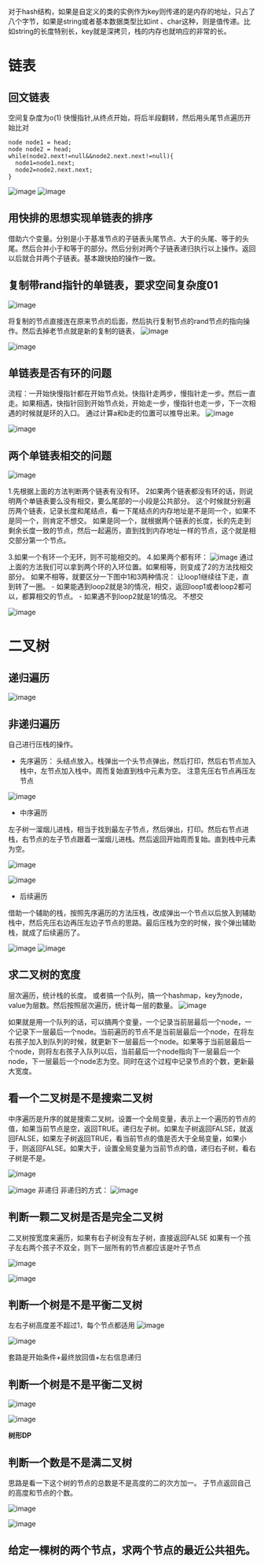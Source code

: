 对于hash结构，如果是自定义的类的实例作为key则传递的是内存的地址，只占了八个字节，如果是string或者基本数据类型比如int 、char这种，则是值传递。比如string的长度特别长，key就是深拷贝，栈的内存也就响应的非常的长。

# 链表
## 回文链表
空间复杂度为o(1)
快慢指针,从终点开始，将后半段翻转，然后用头尾节点遍历开始比对
```
node node1 = head;
node node2 = head;
while(node2.next!=null&&node2.next.next!=null){
  node1=node1.next;
  node2=node2.next.next;
}

```
![image](https://user-images.githubusercontent.com/43565774/142095356-102e2456-154b-4a69-8741-8297cc0df337.png)
![image](https://user-images.githubusercontent.com/43565774/142095813-184c2d8a-b460-4225-94a6-03832ea7fa52.png)

## 用快排的思想实现单链表的排序
借助六个变量。分别是小于基准节点的子链表头尾节点、大于的头尾、等于的头尾。然后合并小于和等于的部分。然后分别对两个子链表递归执行以上操作。返回以后就合并两个子链表。基本跟快拍的操作一致。

## 复制带rand指针的单链表，要求空间复杂度01
![image](https://user-images.githubusercontent.com/43565774/142204359-3b6bd820-aa26-421d-8915-1c57cb0e0c44.png)

将复制的节点直接连在原来节点的后面，然后执行复制节点的rand节点的指向操作。然后去掉老节点就是新的复制的链表，
![image](https://user-images.githubusercontent.com/43565774/142204315-a050c13c-f9b3-4507-b91d-96454758b0c9.png)

![image](https://user-images.githubusercontent.com/43565774/142203370-5b7792a7-ff35-498e-8c26-ffbb7177ca83.png)

## 单链表是否有环的问题
流程：一开始快慢指针都在开始节点处。快指针走两步，慢指针走一步。然后一直走。如果相遇，快指针回到开始节点处，开始走一步，慢指针也走一步，下一次相遇的时候就是环的入口。
 通过计算a和b走的位置可以推导出来。
 ![image](https://user-images.githubusercontent.com/43565774/142207642-041fc64c-815b-4c76-9b94-c4006bf3a1fc.png)


![image](https://user-images.githubusercontent.com/43565774/142204359-3b6bd820-aa26-421d-8915-1c57cb0e0c44.png)


## 两个单链表相交的问题
![image](https://user-images.githubusercontent.com/43565774/142204613-79d522e5-27e2-4b7d-8835-b3b9a72f6109.png)

1.先根据上面的方法判断两个链表有没有环。
2如果两个链表都没有环的话，则说明两个单链表要么没有相交，要么尾部的一小段是公共部分。
 这个时候就分别遍历两个链表，记录长度和尾结点，看一下尾结点的内存地址是不是同一个，如果不是同一个，则肯定不想交。
 如果是同一个，就根据两个链表的长度，长的先走到剩余长度一致的节点，然后一起遍历，直到找到内存地址一样的节点，这个就是相交部分第一个节点。
 
3.如果一个有环一个无环，则不可能相交的。
4.如果两个都有环：
  ![image](https://user-images.githubusercontent.com/43565774/142335167-abff9244-c9d5-4aac-9c56-c5a22e371a70.png)
  通过上面的方法我们可以拿到两个环的入环位置。如果相等，则变成了2的方法找相交部分。
  如果不相等，就要区分一下图中1和3两种情况：
 让loop1继续往下走，直到转了一圈。
     - 如果能遇到loop2就是3的情况，相交，返回loop1或者loop2都可以，都算相交的节点。
     - 如果遇不到loop2就是1的情况。 不想交


![image](https://user-images.githubusercontent.com/43565774/142336010-5d834c73-3d6a-476f-808f-f1582a387e9c.png)


# 二叉树
## 递归遍历
![image](https://user-images.githubusercontent.com/43565774/142337278-120e5275-fd69-415a-8cc1-31a7a2dcb965.png)

## 非递归遍历
自己进行压栈的操作。
- 先序遍历：
头结点放入。栈弹出一个头节点弹出，然后打印，然后右节点加入栈中，左节点加入栈中。周而复始直到栈中元素为空。
注意先压右节点再压左节点

![image](https://user-images.githubusercontent.com/43565774/142418160-c72f1041-1001-4b4b-9d8a-830208e8a8d0.png)

- 中序遍历


左子树一溜烟儿进栈，相当于找到最左子节点，然后弹出，打印。然后右节点进栈，右节点的左子节点跟着一溜烟儿进栈。然后返回开始周而复始。直到栈中元素为空。

![image](https://user-images.githubusercontent.com/43565774/142419929-989b9ca9-3c3c-49d7-8a69-b9ece28decd9.png)


![image](https://user-images.githubusercontent.com/43565774/142420645-4a4cd13f-3eed-4925-9534-616ff213b190.png)



- 后续遍历

借助一个辅助的栈，按照先序遍历的方法压栈，改成弹出一个节点以后放入到辅助栈中，然后先压右边再压左边子节点的思路。最后压栈为空的时候，挨个弹出辅助栈，就成了后续遍历了。

![image](https://user-images.githubusercontent.com/43565774/142418738-d23990ea-809d-4c7c-8846-88d565339640.png)
![image](https://user-images.githubusercontent.com/43565774/142419498-75ea6f21-e8d5-4138-b107-4ee68a101585.png)

## 求二叉树的宽度
层次遍历，统计栈的长度。
或者搞一个队列，搞一个hashmap，key为node，value为层数。然后按照层次遍历，统计每一层的数量。
![image](https://user-images.githubusercontent.com/43565774/142424040-fe0736b0-dda3-4f43-b2da-d90960f143b3.png)

如果就是用一个队列的话，可以搞两个变量，一个记录当前层最后一个node，一个记录下一层最后一个node。当前遍历的节点不是当前层最后一个node，在将左右孩子加入到队列的时候，就更新下一层最后一个node。如果等于当前层最后一个node，则将左右孩子入队列以后，当前最后一个node指向下一层最后一个node，下一层最后一个node志为空。同时在这个过程中记录节点的个数，更新最大宽度。

## 看一个二叉树是不是搜索二叉树
中序遍历是升序的就是搜索二叉树。设置一个全局变量，表示上一个遍历的节点的值，如果当前节点是空，返回TRUE。递归左子树。如果左子树返回FALSE，就返回FALSE，如果左子树返回TRUE，看当前节点的值是否大于全局变量，如果小于，则返回FALSE。如果大于，设置全局变量为当前节点的值，递归右子树，看右子树是不是。

![image](https://user-images.githubusercontent.com/43565774/142551766-b9e54eb3-117f-4af1-ac8c-15129017db87.png)

![image](https://user-images.githubusercontent.com/43565774/142552317-b11b34d8-e78a-4a4d-9b88-120def384490.png)
非递归
非递归的方式：
![image](https://user-images.githubusercontent.com/43565774/142552433-3abacbf8-2917-47e5-9bef-6f5c2694490e.png)

## 判断一颗二叉树是否是完全二叉树

二叉树按宽度来遍历，如果有右子树没有左子树，直接返回FALSE
如果有一个孩子左右两个孩子不双全，则下一层所有的节点都应该是叶子节点

![image](https://user-images.githubusercontent.com/43565774/142552913-816c0a18-a18a-4709-b68c-8fbcc35c3acc.png)

![image](https://user-images.githubusercontent.com/43565774/142622371-a335cd2a-b2d6-4164-9071-b8d0dc8dc601.png)

## 判断一个树是不是平衡二叉树
左右子树高度差不超过1，每个节点都适用
![image](https://user-images.githubusercontent.com/43565774/142624118-6515eadb-c5a3-435a-b87a-eb4e22641776.png)

![image](https://user-images.githubusercontent.com/43565774/142624352-51675375-48d2-4f30-96e9-f397ce8ec179.png)

套路是开始条件+最终放回值+左右信息递归


## 判断一个树是不是平衡二叉树

![image](https://user-images.githubusercontent.com/43565774/142628229-9a4b4037-1d21-491c-927a-33fbd6bb74c6.png)


![image](https://user-images.githubusercontent.com/43565774/142627597-601d6bf6-94d3-4aaf-b6a5-3f8f38207c8d.png)

**树形DP**

## 判断一个数是不是满二叉树
思路是看一下这个树的节点的总数是不是高度的二的次方加一。
子节点返回自己的高度和节点的个数。

![image](https://user-images.githubusercontent.com/43565774/142629204-75121bf2-53ad-41ee-a030-8f2e1847ef90.png)

![image](https://user-images.githubusercontent.com/43565774/142629079-02ef35ea-496f-40a4-9fcd-22d237a8dc95.png)


## 给定一棵树的两个节点，求两个节点的最近公共祖先。

